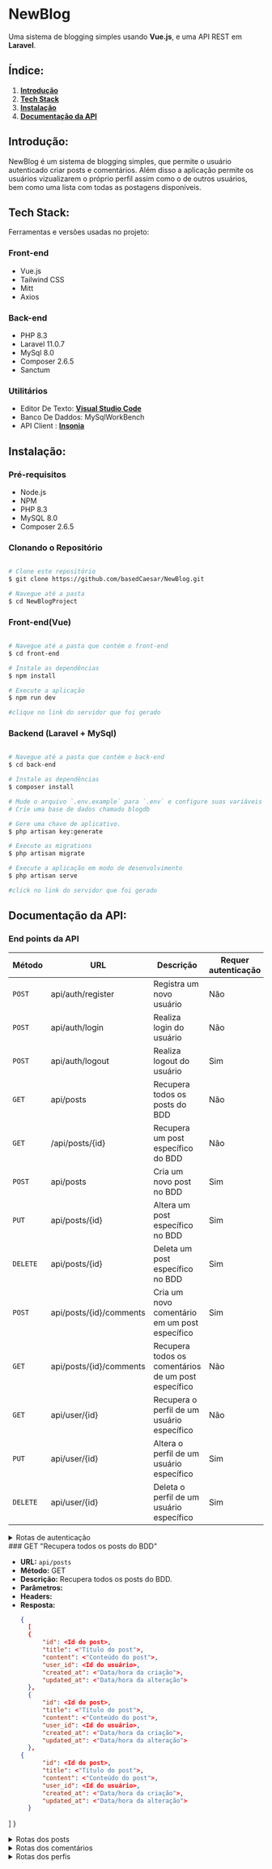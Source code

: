 # NewBlog

Uma sistema de blogging simples usando **Vue.js**, e uma API REST em **Laravel**. 

## Índice:

1. **[Introdução](#introdução)**
2. **[Tech Stack](#Tech-Stack)**
3. **[Instalação](#instalação)**
4. **[Documentação da API](#documentação-da-api)**

## Introdução:

NewBlog é um sistema de blogging simples, que permite o usuário autenticado criar posts e comentários.
Além disso a aplicação permite os usuários vizualizarem o próprio perfil assim como o de outros usuários,
bem como uma lista com todas as postagens disponíveis.

## Tech Stack:
Ferramentas e versões usadas no projeto:

### Front-end

- Vue.js
- Tailwind CSS
- Mitt
- Axios
### Back-end

- PHP 8.3
- Laravel 11.0.7
- MySql 8.0
- Composer 2.6.5
- Sanctum

### Utilitários

- Editor De Texto:  **[Visual Studio Code](https://code.visualstudio.com/)**
- Banco De Daddos: MySqlWorkBench
- API Client : **[Insonia](https://insomnia.rest/)**
  
## Instalação:

### Pré-requisitos

- Node.js
- NPM
- PHP 8.3
- MySQL 8.0
- Composer 2.6.5

### Clonando o Repositório

```bash

# Clone este repositório
$ git clone https://github.com/basedCaesar/NewBlog.git

# Navegue até a pasta 
$ cd NewBlogProject
```
### Front-end(Vue)

```bash

# Navegue até a pasta que contém o front-end
$ cd front-end

# Instale as dependências
$ npm install

# Execute a aplicação
$ npm run dev

#clique no link do servidor que foi gerado

```

### Backend (Laravel + MySql)
```bash

# Navegue até a pasta que contém o back-end
$ cd back-end

# Instale as dependências
$ composer install

# Mude o arquivo `.env.example` para `.env` e configure suas variáveis de ambiente.
# Crie uma base de dados chamado blogdb

# Gere uma chave de aplicativo.
$ php artisan key:generate

# Execute as migrations
$ php artisan migrate

# Execute a aplicação em modo de desenvolvimento
$ php artisan serve

#click no link do servidor que foi gerado
```

## Documentação da API:

### End points da API

| Método    | URL                 | Descrição                  | Requer autenticação                  |
| ---------- | ------------------- | ---------------------------- |-------------------------|
| `POST`    | api/auth/register          | Registra um novo usuário   |Não|
| `POST`   | api/auth/login              | Realiza login do usuário    |Não|
| `POST`    | api/auth/logout    | Realiza logout do usuário |Sim|
| `GET`    | api/posts | Recupera todos os posts do BDD |Não|
| `GET` | /api/posts/{id}       | Recupera um post específico do BDD |Não|
| `POST`    | api/posts    | Cria um novo post no BDD |Sim|
| `PUT`    | api/posts/{id}    | Altera um post específico no BDD |Sim|
| `DELETE`    | api/posts/{id}    | Deleta um post específico no BDD |Sim|
| `POST`    | api/posts/{id}/comments    | Cria um novo comentário em um post específico |Sim|
| `GET`    | api/posts/{id}/comments | Recupera todos os comentários de um post específico|Não|
| `GET`    | api/user/{id} | Recupera o perfil de um usuário específico|Não|
| `PUT`    | api/user/{id} | Altera o perfil de um usuário específico|Sim|
| `DELETE`    | api/user/{id} |Deleta o perfil de um usuário específico|Sim|

<details>
<summary>Rotas de autenticação</summary>

### POST "Registra um novo usuário"

- **URL:** `api/auth/register`
- **Método:** POST
- **Descrição:** Registra um novo usuário no BDD.
- **Parâmetros:**
  - `name`: Nome do usuário. 
  - `email`: Email do usuário.
  - `password`: Senha do usuário.
- **Headers:**

- **Resposta:**
  ```json
  {
	"token": <"Token gerado na criação do usuário">,
	"user": {
		"name": <"Nome do usuário">,
		"email": <"Email do usuário">,
		"updated_at": <"Data/hora da alteração">,
		"created_at": <"Data/hora da criação">,
		"id": <id>
	}
}
  ```


### POST "Realiza login do usuário"

- **URL:** `api/auth/login`
- **Método:** POST
- **Descrição:** Realiza login do usuário.
- **Parâmetros:**
  - `email`: Email do usuário.
  - `password`: Senha do usuário.
- **Resposta:**
  ```json
  {
	"token": <"Token gerado no login do usuário">,
	"user": {
		"name": <"Nome do usuário">,
		"email": <"Email do usuário">,
		"updated_at": <"Data/hora da alteração">,
		"created_at": <"Data/hora da criação">,
		"id": <id>
	}
}
  ```

### POST "Realiza logout do usuário"

- **URL:** `api/auth/logout`
- **Método:** POST
- **Descrição:** Realiza login do usuário.
- **Parâmetros:**
- **Headers:**
 - `Authorization`: Bearer <Token>.
- **Resposta:**
  ```json
  {
	"message": "Logout realizado com sucesso"
  }
  ```
</details>
### GET "Recupera todos os posts do BDD"

- **URL:** `api/posts`
- **Método:** GET
- **Descrição:** Recupera todos os posts do BDD.
- **Parâmetros:**
- **Headers:**
- **Resposta:**
  ```json
  {
	[
	{
		"id": <Id do post>,
		"title": <"Título do post">,
		"content": <"Conteúdo do post">,
		"user_id": <Id do usuário>,
		"created_at": <"Data/hora da criação">,
		"updated_at": <"Data/hora da alteração">
	},
	{
		"id": <Id do post>,
		"title": <"Título do post">,
		"content": <"Conteúdo do post">,
		"user_id": <Id do usuário>,
		"created_at": <"Data/hora da criação">,
		"updated_at": <"Data/hora da alteração">
	},
  {
		"id": <Id do post>,
		"title": <"Título do post">,
		"content": <"Conteúdo do post">,
		"user_id": <Id do usuário>,
		"created_at": <"Data/hora da criação">,
		"updated_at": <"Data/hora da alteração">
	}
]
}


<details>
<summary>Rotas dos posts</summary>
    
### GET "Recupera um post específico do BDD"

- **URL:** `api/posts/{id}`
- **Método:** GET
- **Descrição:** Recupera um post específico do BDD.
- **Parâmetros:**
- **Headers:**
- **Resposta:**
  ```json
  {

	{
		"id": <Id do post>,
		"title": <"Título do post">,
		"content": <"Conteúdo do post">,
		"user_id": <Id do usuário>,
		"created_at": <"Data/hora da criação">,
		"updated_at": <"Data/hora da alteração">
	}

}

### POST "Cria um novo post no BDD"

- **URL:** `api/posts`
- **Método:** POST
- **Descrição:** Cria um novo post no BDD.
- **Parâmetros:**
  - `title`: Título do post. 
  - `content`: Conteúdo do post.
- **Headers:**
   - `Authorization`: Bearer <Token>.
- **Resposta:**
  ```json
  {
			
		
		"title": <"Título do post">,
		"content": <"Conteúdo do post">,
		"user_id": <Id do usuário>,
		"created_at": <"Data/hora da criação">,
		"updated_at": <"Data/hora da alteração">
        "id": <Id do post>

  }
  ```






   ### PUT "Altera um post específico no BDD"

- **URL:** `api/v1/tarefas/{id}`
- **Método:** PUT
- **Descrição:** Altera um post específico no BDD.
- **Parâmetros:**
  - `title`: Título do post. 
  - `content`: Conteúdo do post.
- **Headers:**
   - `Authorization`: Bearer <Token>.
- **Resposta:**
  ```json
  {
        "id": <Id do post>
		"title": <"Título atualizado do post">,
		"content": <"Conteúdo atualizado do post">,
		"user_id": <Id do usuário>,
		"created_at": <"Data/hora da criação">,
		"updated_at": <"Data/hora da alteração">
  }
  ```

 

 ### DELETE "Deleta um post específico no BDD"

- **URL:** `api/posts/{id}`
- **Método:** DELETE
- **Descrição:** Deleta um post específico no BDD.
- **Parâmetros:**
- **Headers:**
   - `Authorization`: Bearer <Token>.
- **Resposta:**
  ```json
  {
  }
  ```

</details>


<details>
<summary>Rotas dos comentários</summary>
    
### POST "Cria um novo comentário em um post específico"

- **URL:** `api/posts/{id}/comments`
- **Método:** POST
- **Descrição:**  Deleta um post específico no BDD.
- **Parâmetros:**
  - `content`: Conteúdo do comentário.
- **Headers:**
   - `Authorization`: Bearer <Token>.
- **Resposta:**
  ```json
  {
			
		
		"content": <"Conteúdo do comentário">,
		"user_id": <Id do usuário>, 
		"blog_post_id": <Id do post>, 
		"created_at": <"Data/hora da criação">,
		"updated_at": <"Data/hora da alteração">
        "id": <Id do comentário>

  }
  ```

  
### GET "Recupera todos os comentários de um post específico"

- **URL:** `api/posts/{id}/comments`
- **Método:** GET
- **Descrição:** Recupera todos os comentários de um post específico.
- **Parâmetros:**
- **Headers:**
- **Resposta:**
  ```json
  {
	[
	{
			
		
        "id": <Id do comentário>
		"content": <"Conteúdo do comentário">,
		"user_id": <Id do usuário>, 
		"blog_post_id": <Id do post>, 
		"created_at": <"Data/hora da criação">,
		"updated_at": <"Data/hora da alteração">
    }
]
}

</details>

<details>
<summary>Rotas dos perfis</summary>
    
### GET "Recupera o perfil de um usuário específico"

- **URL:** `api/user/{id}`
- **Método:** GET
- **Descrição:** Recupera o perfil de um usuário específico.
- **Parâmetros:**
- **Headers:**
- **Resposta:**
  ```json
  {
	"id": <Id do usuário>,
	"name": <"Nome do usuário">,
	"email": <"Email do usuário">,
	"email_verified_at": null,
	"created_at": <"Data/hora de criação do usuário">,
	"updated_at": <"Data/hora de alteração do usuário">,
	"posts": [
		{
			"id": <Id do comentário>,
            "title": <"Título do post">,
            "content": <"Conteúdo do comentário">,
    		"user_id": <Id do usuário>, 
    		"created_at": <"Data/hora da criação">,
    		"updated_at": <"Data/hora da alteração">
        },
      {
			"id": <Id do comentário>,
            "title": <"Título do post">,
            "content": <"Conteúdo do comentário">,
    		"user_id": <Id do usuário>, 
    		"created_at": <"Data/hora da criação">,
    		"updated_at": <"Data/hora da alteração">
        }
		
	]
}

```

### PUT "Altera o perfil de um usuário específico"

- **URL:** `api/user/{id}`
- **Método:** PUT
- **Descrição:** Altera o perfil de um usuário específico.
- **Parâmetros:**
  - `name`: Novo nome do usuário. 
  - `email`: Novo email do usuário.
- **Resposta:**
  ```json
  
       {
	"message": "Perfil atualizado com sucesso"
}
  
  ```

### DELETE "Deleta o perfil de um usuário específico"

- **URL:** `api/posts/{id}`
- **Método:** DELETE
- **Descrição:** Deleta o perfil de um usuário específico.
- **Parâmetros:**
- **Headers:**
   - `Authorization`: Bearer <Token>.
- **Resposta:**
  ```json
  {
  "message": "Conta excluída com sucesso"
  }
  ```

</details>
